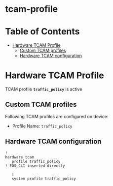 # tcam-profile
# Table of Contents

- [Hardware TCAM Profile](#hardware-tcam-profile)
  - [Custom TCAM profiles](#custom-tcam-profiles)
  - [Hardware TCAM configuration](#hardware-tcam-configuration)

# Hardware TCAM Profile

TCAM profile __`traffic_policy`__ is active

## Custom TCAM profiles

Following TCAM profiles are configured on device:

- Profile Name: `traffic_policy`

## Hardware TCAM configuration

```eos
!
hardware tcam
   profile traffic_policy
! EOS_CLI inserted directly

   !
   system profile traffic_policy
```
